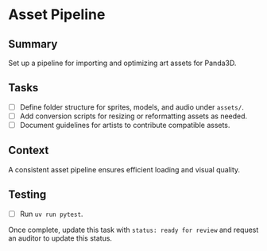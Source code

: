 # Asset Pipeline

## Summary
Set up a pipeline for importing and optimizing art assets for Panda3D.

## Tasks
- [ ] Define folder structure for sprites, models, and audio under `assets/`.
- [ ] Add conversion scripts for resizing or reformatting assets as needed.
- [ ] Document guidelines for artists to contribute compatible assets.

## Context
A consistent asset pipeline ensures efficient loading and visual quality.

## Testing
- [ ] Run `uv run pytest`.

Once complete, update this task with `status: ready for review` and request an auditor to update this status.
